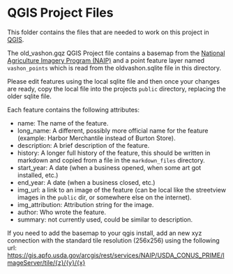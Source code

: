 # QGIS Project Files

This folder contains the files that are needed to work on this project in [QGIS](https://www.qgis.org/en/site/).

The old_vashon.gqz QGIS Project file contains a basemap from the [National Agriculture Imagery Program (NAIP)](https://naip-usdaonline.hub.arcgis.com/) and a point feature layer named `vashon_points` which is read from the oldvashon.sqlite file in this directory.

Please edit features using the local sqlite file and then once your changes are ready, copy the local file into the projects `public` directory, replacing the older sqlite file.

Each feature contains the following attributes:

- name: The name of the feature.
- long_name: A different, possibly more official name for the feature (example: Harbor Merchantile instead of Burton Store).
- description: A brief description of the feature.
- history: A longer full history of the feature, this should be written in markdown and copied from a file in the `markdown_files` directory.
- start_year: A date (when a business opened, when some art got installed, etc.)
- end_year: A date (when a business closed, etc.)
- img_url: a link to an image of the feature (can be local like the streetview images in the `public` dir, or somewhere else on the internet).
- img_attribution: Attribution string for the image.
- author: Who wrote the feature.
- summary: not currently used, could be similar to description.

If you need to add the basemap to your qgis install, add an new xyz connection with the standard tile resolution (256x256) using the following url: https://gis.apfo.usda.gov/arcgis/rest/services/NAIP/USDA_CONUS_PRIME/ImageServer/tile/{z}/{y}/{x}
